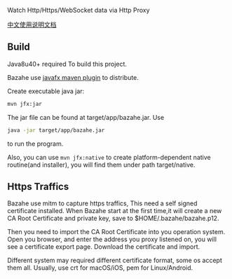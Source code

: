 
Watch Http/Https/WebSocket data via Http Proxy


[中文使用说明文档](https://github.com/clearthesky/bazahe/blob/master/docs/usage_cn.md)

## Build
Java8u40+ required To build this project.

Bazahe use [javafx maven plugin](https://github.com/javafx-maven-plugin/javafx-maven-plugin) to distribute.

Create executable java jar:

```sh
mvn jfx:jar
```

The jar file can be found at target/app/bazahe.jar. Use

```sh
java -jar target/app/bazahe.jar
```
to run the program.

Also, you can use `mvn jfx:native` to create platform-dependent native routine(and installer), you will find them under path target/native.

## Https Traffics
Bazahe use mitm to capture https traffics, This need a self signed certificate installed.
When Bazahe start at the first time,it will create a new CA Root Certificate and private key, save to $HOME/.bazahe/bazahe.p12.

Then you need to import the CA Root Certificate into you operation system.
Open you browser, and enter the address you proxy listened on, you will see a certificate export page. Download the certificate and import.

Different system may required different certificate format, some os accept them all.
Usually,  use crt for macOS/iOS, pem for Linux/Android.

